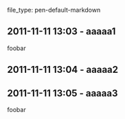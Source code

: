 file_type: pen-default-markdown
## 2011-11-11 13:03 - aaaaa1

foobar


## 2011-11-11 13:04 - aaaaa2


## 2011-11-11 13:05 - aaaaa3

foobar